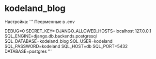 # kodeland_blog

Настройка:
'''
Пеерменные в .env

DEBUG=0
SECRET_KEY=<some secret>
DJANGO_ALLOWED_HOSTS=localhost 127.0.0.1
SQL_ENGINE=django.db.backends.postgresql
SQL_DATABASE=kodeland_blog
SQL_USER=kodeland
SQL_PASSWORD=kodeland
SQL_HOST=db
SQL_PORT=5432
DATABASE=postgres
'''
